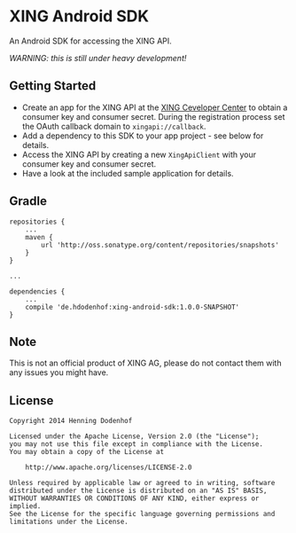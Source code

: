 # XING Android SDK

An Android SDK for accessing the XING API.

*WARNING: this is still under heavy development!*

## Getting Started

* Create an app for the XING API at the [XING Ceveloper Center](https://dev.xing.com/applications) to obtain a consumer key and consumer secret. During the registration process set the OAuth callback domain to `xingapi://callback`.
* Add a dependency to this SDK to your app project - see below for details.
* Access the XING API by creating a new `XingApiClient` with your consumer key and consumer secret.
* Have a look at the included sample application for details.

## Gradle

```
repositories {
    ...
    maven {
        url 'http://oss.sonatype.org/content/repositories/snapshots'
    }
}

...

dependencies {
    ...
    compile 'de.hdodenhof:xing-android-sdk:1.0.0-SNAPSHOT'
}
```

## Note

This is not an official product of XING AG, please do not contact them with any issues you might have.

## License

    Copyright 2014 Henning Dodenhof

    Licensed under the Apache License, Version 2.0 (the "License");
    you may not use this file except in compliance with the License.
    You may obtain a copy of the License at

        http://www.apache.org/licenses/LICENSE-2.0

    Unless required by applicable law or agreed to in writing, software
    distributed under the License is distributed on an "AS IS" BASIS,
    WITHOUT WARRANTIES OR CONDITIONS OF ANY KIND, either express or implied.
    See the License for the specific language governing permissions and
    limitations under the License.
